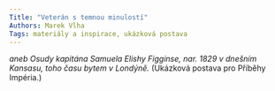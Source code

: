 ```yaml
---
Title: "Veterán s temnou minulostí"
Authors: Marek Vlha
Tags: materiály a inspirace, ukázková postava
---
```

*aneb Osudy kapitána Samuela Elishy Figginse,
nar. 1829 v dnešním Kansasu, toho
času bytem v Londýně.* (Ukázková postava
pro Příběhy Impéria.)